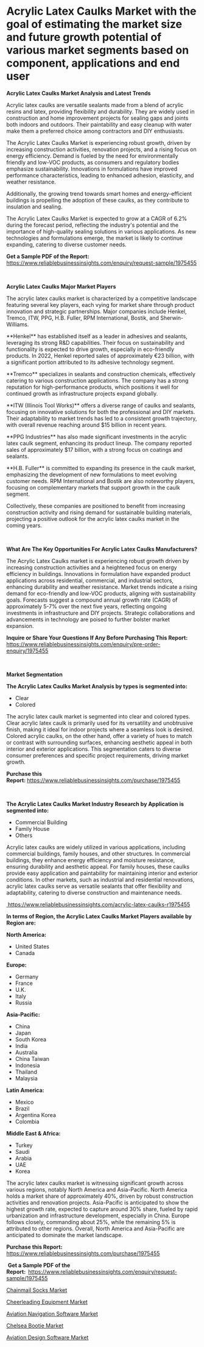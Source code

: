 <p><h1>Acrylic Latex Caulks Market with the goal of estimating the market size and future growth potential of various market segments based on component, applications and end user</h1></p><p><strong>Acrylic Latex Caulks Market Analysis and Latest Trends</strong></p>
<p><p>Acrylic latex caulks are versatile sealants made from a blend of acrylic resins and latex, providing flexibility and durability. They are widely used in construction and home improvement projects for sealing gaps and joints both indoors and outdoors. Their paintability and easy cleanup with water make them a preferred choice among contractors and DIY enthusiasts.</p><p>The Acrylic Latex Caulks Market is experiencing robust growth, driven by increasing construction activities, renovation projects, and a rising focus on energy efficiency. Demand is fueled by the need for environmentally friendly and low-VOC products, as consumers and regulatory bodies emphasize sustainability. Innovations in formulations have improved performance characteristics, leading to enhanced adhesion, elasticity, and weather resistance.</p><p>Additionally, the growing trend towards smart homes and energy-efficient buildings is propelling the adoption of these caulks, as they contribute to insulation and sealing. </p><p>The Acrylic Latex Caulks Market is expected to grow at a CAGR of 6.2% during the forecast period, reflecting the industry's potential and the importance of high-quality sealing solutions in various applications. As new technologies and formulations emerge, the market is likely to continue expanding, catering to diverse customer needs.</p></p>
<p><strong>Get a Sample PDF of the Report:&nbsp;</strong> <a href="https://www.reliablebusinessinsights.com/enquiry/request-sample/1975455?utm_campaign=75&utm_medium=2&utm_source=Github&utm_content=ia&utm_term=14112024&utm_id=acrylic-latex-caulks">https://www.reliablebusinessinsights.com/enquiry/request-sample/1975455</a></p>
<p>&nbsp;</p>
<p><strong>Acrylic Latex Caulks Major Market Players</strong></p>
<p><p>The acrylic latex caulks market is characterized by a competitive landscape featuring several key players, each vying for market share through product innovation and strategic partnerships. Major companies include Henkel, Tremco, ITW, PPG, H.B. Fuller, RPM International, Bostik, and Sherwin-Williams.</p><p>**Henkel** has established itself as a leader in adhesives and sealants, leveraging its strong R&D capabilities. Their focus on sustainability and functionality is expected to drive growth, especially in eco-friendly products. In 2022, Henkel reported sales of approximately €23 billion, with a significant portion attributed to its adhesive technology segment.</p><p>**Tremco** specializes in sealants and construction chemicals, effectively catering to various construction applications. The company has a strong reputation for high-performance products, which positions it well for continued growth as infrastructure projects expand globally.</p><p>**ITW (Illinois Tool Works)** offers a diverse range of caulks and sealants, focusing on innovative solutions for both the professional and DIY markets. Their adaptability to market trends has led to a consistent growth trajectory, with overall revenue reaching around $15 billion in recent years.</p><p>**PPG Industries** has also made significant investments in the acrylic latex caulk segment, enhancing its product lineup. The company reported sales of approximately $17 billion, with a strong focus on coatings and sealants.</p><p>**H.B. Fuller** is committed to expanding its presence in the caulk market, emphasizing the development of new formulations to meet evolving customer needs. RPM International and Bostik are also noteworthy players, focusing on complementary markets that support growth in the caulk segment.</p><p>Collectively, these companies are positioned to benefit from increasing construction activity and rising demand for sustainable building materials, projecting a positive outlook for the acrylic latex caulks market in the coming years.</p></p>
<p>&nbsp;</p>
<p><strong>What Are The Key Opportunities For Acrylic Latex Caulks Manufacturers?</strong></p>
<p><p>The Acrylic Latex Caulks market is experiencing robust growth driven by increasing construction activities and a heightened focus on energy efficiency in buildings. Innovations in formulation have expanded product applications across residential, commercial, and industrial sectors, enhancing durability and weather resistance. Market trends indicate a rising demand for eco-friendly and low-VOC products, aligning with sustainability goals. Forecasts suggest a compound annual growth rate (CAGR) of approximately 5-7% over the next five years, reflecting ongoing investments in infrastructure and DIY projects. Strategic collaborations and advancements in technology are poised to further bolster market expansion.</p></p>
<p><strong>Inquire or Share Your Questions If Any Before Purchasing This Report:</strong> <a href="https://www.reliablebusinessinsights.com/enquiry/pre-order-enquiry/1975455?utm_campaign=75&utm_medium=2&utm_source=Github&utm_content=ia&utm_term=14112024&utm_id=acrylic-latex-caulks">https://www.reliablebusinessinsights.com/enquiry/pre-order-enquiry/1975455</a></p>
<p>&nbsp;</p>
<p><strong>Market Segmentation</strong></p>
<p><strong>The Acrylic Latex Caulks Market Analysis by types is segmented into:</strong></p>
<p><ul><li>Clear</li><li>Colored</li></ul></p>
<p><p>The acrylic latex caulk market is segmented into clear and colored types. Clear acrylic latex caulk is primarily used for its versatility and unobtrusive finish, making it ideal for indoor projects where a seamless look is desired. Colored acrylic caulks, on the other hand, offer a variety of hues to match or contrast with surrounding surfaces, enhancing aesthetic appeal in both interior and exterior applications. This segmentation caters to diverse consumer preferences and specific project requirements, driving market growth.</p></p>
<p><strong>Purchase this Report:&nbsp;</strong><a href="https://www.reliablebusinessinsights.com/purchase/1975455?utm_campaign=75&utm_medium=2&utm_source=Github&utm_content=ia&utm_term=14112024&utm_id=acrylic-latex-caulks">https://www.reliablebusinessinsights.com/purchase/1975455</a></p>
<p>&nbsp;</p>
<p><strong>The Acrylic Latex Caulks Market Industry Research by Application is segmented into:</strong></p>
<p><ul><li>Commercial Building</li><li>Family House</li><li>Others</li></ul></p>
<p><p>Acrylic latex caulks are widely utilized in various applications, including commercial buildings, family houses, and other structures. In commercial buildings, they enhance energy efficiency and moisture resistance, ensuring durability and aesthetic appeal. For family houses, these caulks provide easy application and paintability for maintaining interior and exterior conditions. In other markets, such as industrial and residential renovations, acrylic latex caulks serve as versatile sealants that offer flexibility and adaptability, catering to diverse construction and maintenance needs.</p></p>
<p><a href="https://www.reliablebusinessinsights.com/acrylic-latex-caulks-r1975455?utm_campaign=75&utm_medium=2&utm_source=Github&utm_content=ia&utm_term=14112024&utm_id=acrylic-latex-caulks">&nbsp;https://www.reliablebusinessinsights.com/acrylic-latex-caulks-r1975455</a></p>
<p><strong>In terms of Region, the Acrylic Latex Caulks Market Players available by Region are:</strong></p>
<p>
    <p> <strong> North America: </strong>
        <ul>
            <li>United States</li>
            <li>Canada</li>
        </ul>
        </p> 
    <p> <strong> Europe: </strong>
        <ul>
            <li>Germany</li>
            <li>France</li>
            <li>U.K.</li>
            <li>Italy</li>
            <li>Russia</li>
        </ul>
        </p> 
    <p> <strong> Asia-Pacific: </strong>
        <ul>
            <li>China</li>
            <li>Japan</li>
            <li>South Korea</li>
            <li>India</li>
            <li>Australia</li>
            <li>China Taiwan</li>
            <li>Indonesia</li>
            <li>Thailand</li>
            <li>Malaysia</li>
        </ul>
        </p> 
    <p> <strong> Latin America: </strong>
        <ul>
            <li>Mexico</li>
            <li>Brazil</li>
            <li>Argentina Korea</li>
            <li>Colombia</li>
        </ul>
        </p> 
    <p> <strong> Middle East & Africa: </strong>
        <ul>
            <li>Turkey</li>
            <li>Saudi</li>
            <li>Arabia</li>
            <li>UAE</li>
            <li>Korea</li>
        </ul>
    </p>
    </p>
<p><p>The acrylic latex caulks market is witnessing significant growth across various regions, notably North America and Asia-Pacific. North America holds a market share of approximately 40%, driven by robust construction activities and renovation projects. Asia-Pacific is anticipated to show the highest growth rate, expected to capture around 30% share, fueled by rapid urbanization and infrastructure development, especially in China. Europe follows closely, commanding about 25%, while the remaining 5% is attributed to other regions. Overall, North America and Asia-Pacific are anticipated to dominate the market landscape.</p></p>
<p><strong>Purchase this Report: </strong><a href="https://www.reliablebusinessinsights.com/purchase/1975455?utm_campaign=75&utm_medium=2&utm_source=Github&utm_content=ia&utm_term=14112024&utm_id=acrylic-latex-caulks">https://www.reliablebusinessinsights.com/purchase/1975455</a></p>
<p>&nbsp;<strong>Get a Sample PDF of the Report:&nbsp;&nbsp;</strong><a href="https://www.reliablebusinessinsights.com/enquiry/request-sample/1975455?utm_campaign=75&utm_medium=2&utm_source=Github&utm_content=ia&utm_term=14112024&utm_id=acrylic-latex-caulks">https://www.reliablebusinessinsights.com/enquiry/request-sample/1975455</a></p>
<p><strong></strong></p>
<p><p><a href="https://www.linkedin.com/pulse/global-chainmail-socks-market-analysis-key-trends-future-taxqc?utm_campaign=75&utm_medium=2&utm_source=Github&utm_content=ia&utm_term=14112024&utm_id=acrylic-latex-caulks">Chainmail Socks Market</a></p><p><a href="https://www.linkedin.com/pulse/cheerleading-equipment-industry-sector-new-technologies-ofklc?utm_campaign=75&utm_medium=2&utm_source=Github&utm_content=ia&utm_term=14112024&utm_id=acrylic-latex-caulks">Cheerleading Equipment Market</a></p><p><a href="https://issuu.com/reportprime-2/docs/aviation-navigation-software-market_09d0349de8ce4d?utm_campaign=75&utm_medium=2&utm_source=Github&utm_content=ia&utm_term=14112024&utm_id=acrylic-latex-caulks">Aviation Navigation Software Market</a></p><p><a href="https://www.linkedin.com/pulse/pulse-chelsea-bootie-rhythms-change-market-resonance-londc?utm_campaign=75&utm_medium=2&utm_source=Github&utm_content=ia&utm_term=14112024&utm_id=acrylic-latex-caulks">Chelsea Bootie Market</a></p><p><a href="https://issuu.com/reportprime-2/docs/aviation-design-software-market-siz_68597171c8b227?utm_campaign=75&utm_medium=2&utm_source=Github&utm_content=ia&utm_term=14112024&utm_id=acrylic-latex-caulks">Aviation Design Software Market</a></p></p>